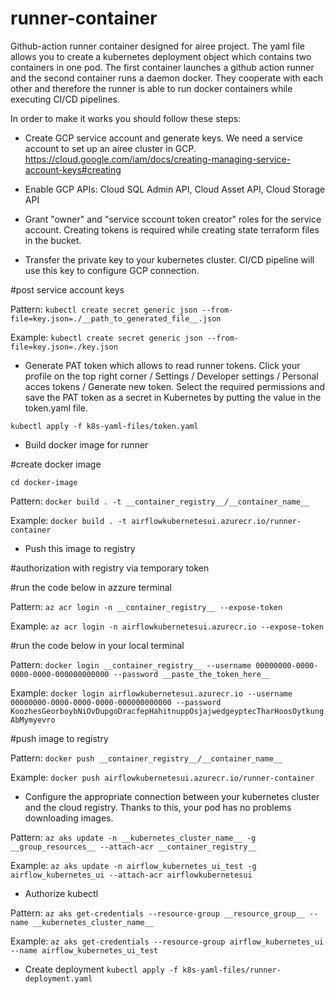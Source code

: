 # runner-container

Github-action runner container designed for airee project.
The yaml file allows you to create a kubernetes deployment object which contains two containers in one pod.
The first container launches a github action runner and the second container runs a daemon docker.
They cooperate with each other and therefore the runner is able to run docker containers while executing CI/CD pipelines.

In order to make it works you should follow these steps:
- Create GCP service account and generate keys. We need a service account to set up an airee cluster in GCP.
https://cloud.google.com/iam/docs/creating-managing-service-account-keys#creating

- Enable GCP APIs: Cloud SQL Admin API, Cloud Asset API, Cloud Storage API 

- Grant "owner" and "service sccount token creator" roles for the service account. 
Creating tokens is required while creating state terraform files in the bucket.

- Transfer the private key to your kubernetes cluster. CI/CD pipeline will use this key to configure GCP connection.

#post service account keys

Pattern: ```kubectl create secret generic json --from-file=key.json=./__path_to_generated_file__.json```

Example: ```kubectl create secret generic json --from-file=key.json=./key.json```

- Generate PAT token which allows to read runner tokens.
Click your profile on the top right corner / Settings / Developer settings / Personal acces tokens / Generate new token. 
Select the required permissions and save the PAT token as a secret in Kubernetes by putting the value in the token.yaml file. 

```kubectl apply -f k8s-yaml-files/token.yaml```

- Build docker image for runner

#create docker image

```cd docker-image```

Pattern: ```docker build . -t __container_registry__/__container_name__```

Example: ```docker build . -t airflowkubernetesui.azurecr.io/runner-container ```

- Push this image to registry

#authorization with registry via temporary token

#run the code below in azzure terminal

Pattern: ```az acr login -n __container_registry__ --expose-token```

Example: ```az acr login -n airflowkubernetesui.azurecr.io --expose-token```

#run the code below in your local terminal

Pattern: ```docker login __container_registry__ --username 00000000-0000-0000-0000-000000000000 --password __paste_the_token_here__```

Example: ```docker login airflowkubernetesui.azurecr.io --username 00000000-0000-0000-0000-000000000000 --password KoozhesGeorboybNiOvDupgoDracfepHahitnuppOsjajwedgeyptecTharHoosOytkungAbMymyevro```

#push image to registry

Pattern: ```docker push __container_registry__/__container_name__```

Example: ```docker push airflowkubernetesui.azurecr.io/runner-container```

- Configure the appropriate connection between your kubernetes cluster and the cloud registry. Thanks to this, your pod has no problems downloading images.

Pattern: ```az aks update -n __kubernetes_cluster_name__ -g __group_resources__ --attach-acr __container_registry__```

Example: ```az aks update -n airflow_kubernetes_ui_test -g airflow_kubernetes_ui --attach-acr airflowkubernetesui```

- Authorize kubectl

Pattern: ```az aks get-credentials --resource-group __resource_group__ --name __kubernetes_cluster_name__```

Example: ```az aks get-credentials --resource-group airflow_kubernetes_ui --name airflow_kubernetes_ui_test```

- Create deployment
```kubectl apply -f k8s-yaml-files/runner-deployment.yaml```
